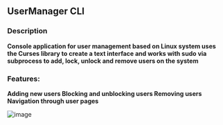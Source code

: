 ## UserManager CLI
### Description
**Console application for user management based on Linux system
uses the Curses library to create a text interface and works with sudo via subprocess to add, lock, unlock and remove users on the system**

 ### Features:
  **Adding new users
    Blocking and unblocking users
    Removing users
    Navigation through user pages**

![image](https://github.com/user-attachments/assets/23ba35ee-c197-43fa-bf6a-b4ca1a0bf356)
